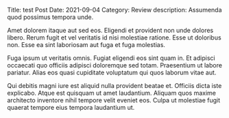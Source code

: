 Title: test Post
Date: 2021-09-04
Category: Review
description: Assumenda quod possimus tempora unde.

Amet dolorem itaque aut sed eos. Eligendi et provident non unde dolores libero. Rerum fugit et vel veritatis id nisi molestiae ratione. Esse ut doloribus non. Esse ea sint laboriosam aut fuga et fuga molestias.

Fuga ipsum ut veritatis omnis. Fugiat eligendi eos sint quam in. Et adipisci occaecati quo officiis adipisci doloremque sed totam. Praesentium ut labore pariatur. Alias eos quasi cupiditate voluptatum qui quos laborum vitae aut.

Qui debitis magni iure est aliquid nulla provident beatae et. Officiis dicta iste explicabo. Atque est quisquam ut amet laudantium. Aliquam quos maxime architecto inventore nihil tempore velit eveniet eos. Culpa ut molestiae fugit quaerat tempore eius tempora laudantium ut.
